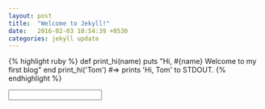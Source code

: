 ```yaml
---
layout: post
title:  "Welcome to Jekyll!"
date:   2016-02-03 10:54:39 +0530
categories: jekyll update
---
```


{% highlight ruby %}
def print_hi(name)
  puts "Hi, #{name} Welcome to my first blog"
end
print_hi('Tom')
#=> prints 'Hi, Tom' to STDOUT.
{% endhighlight %}


<input type="textArea" class="sidebar-textArea" id="sidebar-textArea"/>

[jekyll-docs]: http://jekyllrb.com/docs/home
[jekyll-gh]:   https://github.com/jekyll/jekyll
[jekyll-talk]: https://talk.jekyllrb.com/
